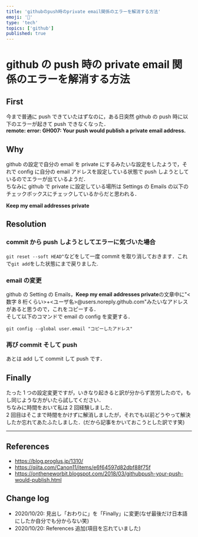 ```yaml
---
title: 'githubのpush時のprivate email関係のエラーを解消する方法'
emoji: '🤖'
type: 'tech'
topics: ['github']
published: true
---
```


# github の push 時の private email 関係のエラーを解消する方法

## First

今まで普通に push できていたはずなのに，ある日突然 github の push 時に以下のエラーが起きて push できなくなった．  
**remote: error: GH007: Your push would publish a private email address.**

## Why

github の設定で自分の email を private にするみたいな設定をしたようで，それで config に自分の email アドレスを設定している状態で push しようとしているのでエラーが出ているようだ．  
ちなみに github で private に設定している場所は Settings の Emails の以下のチェックボックスにチェックしているからだと思われる．

**Keep my email addresses private**

## Resolution

### commit から push しようとしてエラーに気づいた場合

`git reset --soft HEAD^`などをして一度 commit を取り消しておきます．これで`git add`をした状態にまで戻りました.

### email の変更

github の Setting の Emails，**Keep my email addresses private**の文章中に\"\<数字 8 桁くらい\>+\<ユーザ名\>@users.noreply.github.com\"みたいなアドレスがあると思うので，これをコピーする．  
そして以下のコマンドで email の config を変更する．

```shell
git config --global user.email "コピーしたアドレス"
```

### 再び commit そして push

あとは add して commit して push です．

## Finally

たった 1 つの設定変更ですが，いきなり起きると訳が分からず苦労したので，もし同じような方がいたら試してください．  
ちなみに時間をおいて私は 2 回経験しました．  
2 回目はそこまで時間をかけずに解消しましたが，それでも以前どうやって解決したか忘れてあたふたしました．(だから記事をかいておこうとした訳です笑)

---

## References

- https://blog.proglus.jp/1310/
- https://qiita.com/Canon11/items/e6f64597d82dbf88f75f
- https://ontheneworbit.blogspot.com/2018/03/githubpush-your-push-would-publish.html

## Change log

- 2020/10/20: 見出し「おわりに」を「Finally」に変更\(なぜ最後だけ日本語にしたか自分でも分からない笑\)
- 2020/10/20: References 追加\(項目を忘れていました\)

